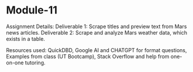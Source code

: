 # Module-11
Assignment Details: Deliverable 1: Scrape titles and preview text from Mars news articles.
Deliverable 2: Scrape and analyze Mars weather data, which exists in a table.

Resources used: QuickDBD, Google AI and CHATGPT for format questions, Examples from class (UT Bootcamp), Stack Overflow and help from one-on-one tutoring.
